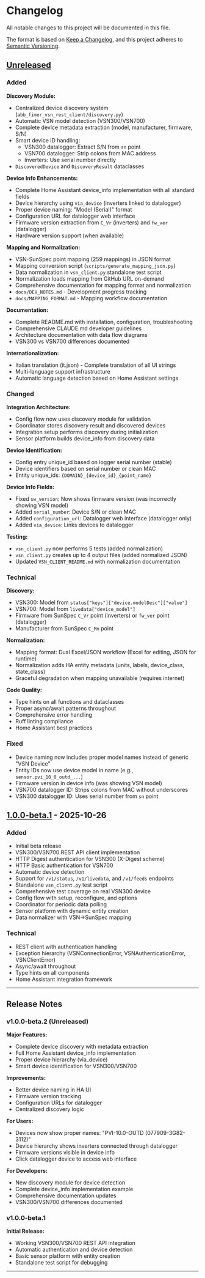 # Changelog

All notable changes to this project will be documented in this file.

The format is based on [Keep a Changelog](https://keepachangelog.com/en/1.0.0/),
and this project adheres to [Semantic Versioning](https://semver.org/spec/v2.0.0.html).

## [Unreleased]

### Added

**Discovery Module:**
- Centralized device discovery system (`abb_fimer_vsn_rest_client/discovery.py`)
- Automatic VSN model detection (VSN300/VSN700)
- Complete device metadata extraction (model, manufacturer, firmware, S/N)
- Smart device ID handling:
  - VSN300 datalogger: Extract S/N from `sn` point
  - VSN700 datalogger: Strip colons from MAC address
  - Inverters: Use serial number directly
- `DiscoveredDevice` and `DiscoveryResult` dataclasses

**Device Info Enhancements:**
- Complete Home Assistant device_info implementation with all standard fields
- Device hierarchy using `via_device` (inverters linked to datalogger)
- Proper device naming: "Model (Serial)" format
- Configuration URL for datalogger web interface
- Firmware version extraction from `C_Vr` (inverters) and `fw_ver` (datalogger)
- Hardware version support (when available)

**Mapping and Normalization:**
- VSN-SunSpec point mapping (259 mappings) in JSON format
- Mapping conversion script (`scripts/generate_mapping_json.py`)
- Data normalization in `vsn_client.py` standalone test script
- Normalization loads mapping from GitHub URL on-demand
- Comprehensive documentation for mapping format and normalization
- `docs/DEV_NOTES.md` - Development progress tracking
- `docs/MAPPING_FORMAT.md` - Mapping workflow documentation

**Documentation:**
- Complete README.md with installation, configuration, troubleshooting
- Comprehensive CLAUDE.md developer guidelines
- Architecture documentation with data flow diagrams
- VSN300 vs VSN700 differences documented

**Internationalization:**
- Italian translation (it.json) - Complete translation of all UI strings
- Multi-language support infrastructure
- Automatic language detection based on Home Assistant settings

### Changed

**Integration Architecture:**
- Config flow now uses discovery module for validation
- Coordinator stores discovery result and discovered devices
- Integration setup performs discovery during initialization
- Sensor platform builds device_info from discovery data

**Device Identification:**
- Config entry unique_id based on logger serial number (stable)
- Device identifiers based on serial number or clean MAC
- Entity unique_ids: `{DOMAIN}_{device_id}_{point_name}`

**Device Info Fields:**
- Fixed `sw_version`: Now shows firmware version (was incorrectly showing VSN model)
- Added `serial_number`: Device S/N or clean MAC
- Added `configuration_url`: Datalogger web interface (datalogger only)
- Added `via_device`: Links devices to datalogger

**Testing:**
- `vsn_client.py` now performs 5 tests (added normalization)
- `vsn_client.py` creates up to 4 output files (added normalized JSON)
- Updated `VSN_CLIENT_README.md` with normalization documentation

### Technical

**Discovery:**
- VSN300: Model from `status["keys"]["device.modelDesc"]["value"]`
- VSN700: Model from `livedata["device_model"]`
- Firmware from SunSpec `C_Vr` point (inverters) or `fw_ver` point (datalogger)
- Manufacturer from SunSpec `C_Mn` point

**Normalization:**
- Mapping format: Dual Excel/JSON workflow (Excel for editing, JSON for runtime)
- Normalization adds HA entity metadata (units, labels, device_class, state_class)
- Graceful degradation when mapping unavailable (requires internet)

**Code Quality:**
- Type hints on all functions and dataclasses
- Proper async/await patterns throughout
- Comprehensive error handling
- Ruff linting compliance
- Home Assistant best practices

### Fixed

- Device naming now includes proper model names instead of generic "VSN Device"
- Entity IDs now use device model in name (e.g., `sensor.pvi_10_0_outd_...`)
- Firmware version in device info (was showing VSN model)
- VSN700 datalogger ID: Strips colons from MAC without underscores
- VSN300 datalogger ID: Uses serial number from `sn` point

## [1.0.0-beta.1] - 2025-10-26

### Added

- Initial beta release
- VSN300/VSN700 REST API client implementation
- HTTP Digest authentication for VSN300 (X-Digest scheme)
- HTTP Basic authentication for VSN700
- Automatic device detection
- Support for `/v1/status`, `/v1/livedata`, and `/v1/feeds` endpoints
- Standalone `vsn_client.py` test script
- Comprehensive test coverage on real VSN300 device
- Config flow with setup, reconfigure, and options
- Coordinator for periodic data polling
- Sensor platform with dynamic entity creation
- Data normalizer with VSN→SunSpec mapping

### Technical

- REST client with authentication handling
- Exception hierarchy (VSNConnectionError, VSNAuthenticationError, VSNClientError)
- Async/await throughout
- Type hints on all components
- Home Assistant integration framework

---

## Release Notes

### v1.0.0-beta.2 (Unreleased)

**Major Features:**
- Complete device discovery with metadata extraction
- Full Home Assistant device_info implementation
- Proper device hierarchy (via_device)
- Smart device identification for VSN300/VSN700

**Improvements:**
- Better device naming in HA UI
- Firmware version tracking
- Configuration URLs for datalogger
- Centralized discovery logic

**For Users:**
- Devices now show proper names: "PVI-10.0-OUTD (077909-3G82-3112)"
- Device hierarchy shows inverters connected through datalogger
- Firmware versions visible in device info
- Click datalogger device to access web interface

**For Developers:**
- New discovery module for device detection
- Complete device_info implementation example
- Comprehensive documentation updates
- VSN300/VSN700 differences documented

### v1.0.0-beta.1

**Initial Release:**
- Working VSN300/VSN700 REST API integration
- Automatic authentication and device detection
- Basic sensor platform with entity creation
- Standalone test script for debugging

---

[Unreleased]: https://github.com/alexdelprete/ha-abb-fimer-pvi-vsn-rest/compare/v1.0.0-beta.1...HEAD
[1.0.0-beta.1]: https://github.com/alexdelprete/ha-abb-fimer-pvi-vsn-rest/releases/tag/v1.0.0-beta.1
